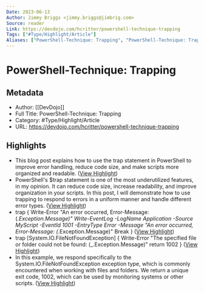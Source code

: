 ```yaml
---
Date: 2023-06-13
Author: Jimmy Briggs <jimmy.briggs@jimbrig.com>
Source: reader
Link: https://devdojo.com/hcritter/powershell-technique-trapping
Tags: ["#Type/Highlight/Article"]
Aliases: ["PowerShell-Technique: Trapping", "PowerShell-Technique: Trapping"]
---
```

# PowerShell-Technique: Trapping

## Metadata
- Author: [[DevDojo]]
- Full Title: PowerShell-Technique: Trapping
- Category: #Type/Highlight/Article
- URL: https://devdojo.com/hcritter/powershell-technique-trapping

## Highlights
- This blog post explains how to use the trap statement in PowerShell to improve error handling, reduce code size, and make scripts more organized and readable. ([View Highlight](https://read.readwise.io/read/01gwx33pc1e9jk5v3752821hqc))
- PowerShell's $trap statement is one of the most underutilized features, in my opinion. It can reduce code size, increase readability, and improve organization in your scripts. In this post, I will demonstrate how to use trapping to respond to errors in a uniform manner and handle different error types. ([View Highlight](https://read.readwise.io/read/01gwx33twn500bw1zbmfpka9gv))
- trap { Write-Error "An error occurred, Error-Message: $($_.Exception.Message)" Write-EventLog -LogName Application -Source MyScript -EventId 1001 -EntryType Error -Message "An error occurred, Error-Message: $($_.Exception.Message)" Break } ([View Highlight](https://read.readwise.io/read/01gwx34151zyk7ka6940ea43q0))
- trap [System.IO.FileNotFoundException] { Write-Error "The specified file or folder could not be found: $($_.Exception.Message)" return 1002 } ([View Highlight](https://read.readwise.io/read/01gwx34kssn686cttz7xj7qs8b))
- In this example, we respond specifically to the System.IO.FileNotFoundException exception type, which is commonly encountered when working with files and folders. We return a unique exit code, 1002, which can be used by monitoring systems or other scripts. ([View Highlight](https://read.readwise.io/read/01gwx34p4pqewkbnd8kpe3gypc))
